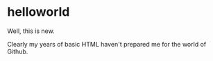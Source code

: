 # helloworld

Well, this is new.

Clearly my years of basic HTML haven't prepared me for the world of Github. 
